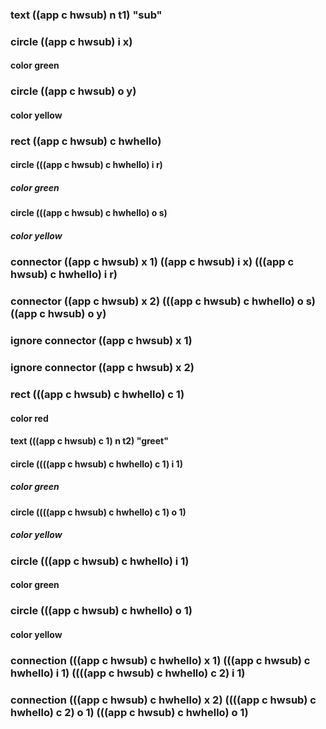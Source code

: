 ### text ((app c hwsub) n t1) "sub"
### circle ((app c hwsub) i x)
#### color green
### circle ((app c hwsub) o y)
#### color yellow
### rect ((app c hwsub) c hwhello)
#### circle (((app c hwsub) c hwhello) i r)
##### color green
#### circle (((app c hwsub) c hwhello) o s)
##### color yellow
### connector ((app c hwsub) x 1) ((app c hwsub) i x) (((app c hwsub) c hwhello)  i r)
### connector ((app c hwsub) x 2) (((app c hwsub) c hwhello) o s) ((app c hwsub) o y)

### ignore connector ((app c hwsub) x 1)
### ignore connector ((app c hwsub) x 2)

### rect (((app c hwsub) c hwhello) c 1)
#### color red
#### text (((app c hwsub) c 1) n t2) "greet"
#### circle ((((app c hwsub) c hwhello) c 1) i 1)
##### color green
#### circle ((((app c hwsub) c hwhello) c 1) o 1)
##### color yellow

### circle (((app c hwsub) c hwhello) i 1)
#### color green

### circle (((app c hwsub) c hwhello) o 1)
#### color yellow



### connection (((app c hwsub) c hwhello) x 1) (((app c hwsub) c hwhello) i 1) ((((app c hwsub) c hwhello) c 2)  i 1)
### connection (((app c hwsub) c hwhello) x 2) ((((app c hwsub) c hwhello) c 2) o 1) (((app c hwsub) c hwhello) o 1)
